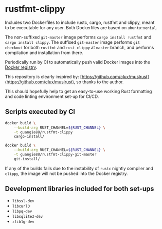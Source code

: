 # rustfmt-clippy

Includes two Dockerfiles to include rustc, cargo, rustfmt and clippy, meant to
be executable for any user. Both Dockerfiles are based on `ubuntu:xenial`.

The non-suffixed `git-master` image performs `cargo install rustfmt` and
`cargo install clippy`. The suffixed `git-master` image performs `git checkout`
for both `rustfmt` and `rust-clippy` at `master` branch, and performs
compilation and installation from there.

Periodically run by CI to automatically push valid Docker images into the
[Docker registry](https://hub.docker.com/r/guangie88/rustfmt-clippy).

This repository is clearly inspired by:
[https://github.com/clux/muslrust](https://github.com/clux/muslrust), so thanks
to the author.

This should hopefully help to get an easy-to-use working Rust formatting and
code linting environment set-up for CI/CD.

## Scripts executed by CI

```bash
docker build \
    --build-arg RUST_CHANNEL=${RUST_CHANNEL} \
    -t guangie88/rustfmt-clippy
    cargo-install/
```

```bash
docker build \
    --build-arg RUST_CHANNEL=${RUST_CHANNEL} \
    -t guangie88/rustfmt-clippy-git-master
    git-install/
```

If any of the builds fails due to the instability of `rustc` nightly compiler
and `clippy`, the image will not be pushed into the Docker registry.

## Development libraries included for both set-ups

* `libssl-dev`
* `libcurl3`
* `libpq-dev`
* `libsqlite3-dev`
* `zlib1g-dev`
